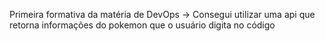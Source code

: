 Primeira formativa da matéria de DevOps -> Consegui utilizar uma api que retorna informações do pokemon que o usuário digita no código
